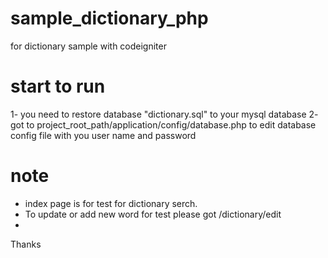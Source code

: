 # sample_dictionary_php
for dictionary sample with codeigniter


# start to run
1- you need to restore database "dictionary.sql" to your mysql database
2- got to project_root_path/application/config/database.php to edit database config file with you user name and password



# note
- index page is for test for dictionary serch.
- To update or add new word for test please got /dictionary/edit
- 

Thanks 
